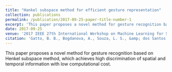 ```yaml
---
title: "Hankel subspace method for efficient gesture representation"
collection: publications
permalink: /publication/2017-09-25-paper-title-number-1
excerpt: 'This paper proposes a novel method for gesture recognition based on Henkel subspace method, which achieves high discrimination of spatial and temporal information with low computational cost.'
date: 2017-09-25
venue: '2017 IEEE 27th International Workshop on Machine Learning for Signal Processing (MLSP)'
citation: 'Gatto, B. B., Bogdanova, A., Souza, L. S., &amp; dos Santos, E. M. (2017, September). Hankel subspace method for efficient gesture representation. In 2017 IEEE 27th International Workshop on Machine Learning for Signal Processing (MLSP) (pp. 1-6). IEEE.'
---
```

This paper proposes a novel method for gesture recognition based on Henkel subspace method, which achieves high discrimination of spatial and temporal information with low computational cost.

